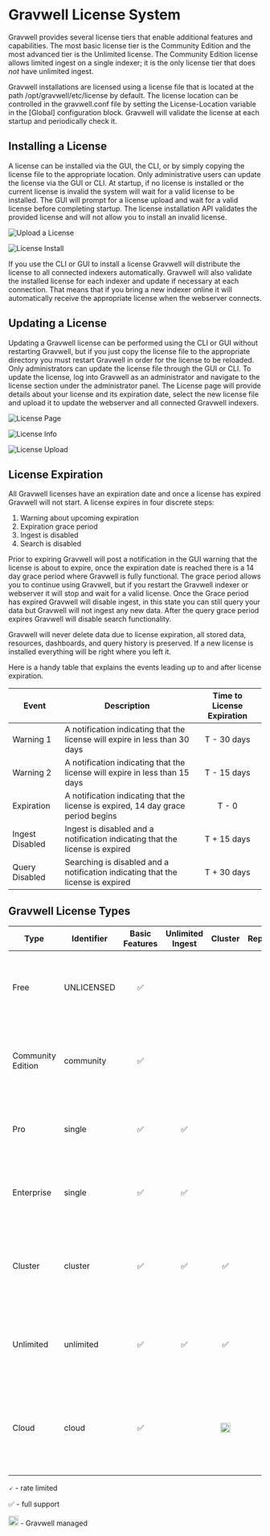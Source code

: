 # Gravwell License System

Gravwell provides several license tiers that enable additional features and capabilities.  The most basic license tier is the Community Edition and the most advanced tier is the Unlimited license.  The Community Edition license allows limited ingest on a single indexer; it is the only license tier that does *not* have unlimited ingest.

Gravwell installations are licensed using a license file that is located at the path /opt/gravwell/etc/license by default.  The license location can be controlled in the gravwell.conf file by setting the License-Location variable in the [Global] configuration block.  Gravwell will validate the license at each startup and periodically check it.

## Installing a License

A license can be installed via the GUI, the CLI, or by simply copying the license file to the appropriate location.  Only administrative users can update the license via the GUI or CLI.  At startup, if no license is installed or the current license is invalid the system will wait for a valid license to be installed.  The GUI will prompt for a license upload and wait for a valid license before completing startup.  The license installation API validates the provided license and will not allow you to install an invalid license.

![Upload a License](upload.png)

![License Install](install.png)

If you use the CLI or GUI to install a license Gravwell will distribute the license to all connected indexers automatically.  Gravwell will also validate the installed license for each indexer and update if necessary at each connection.  That means that if you bring a new indexer online it will automatically receive the appropriate license when the webserver connects.

## Updating a License

Updating a Gravwell license can be performed using the CLI or GUI without restarting Gravwell, but if you just copy the license file to the appropriate directory you must restart Gravwell in order for the license to be reloaded.  Only administrators can update the license file through the GUI or CLI.  To update the license, log into Gravwell as an administrator and navigate to the license section under the administrator panel.  The License page will provide details about your license and its expiration date, select the new license file and upload it to update the webserver and all connected Gravwell indexers.

![License Page](navpanel.png)

![License Info](licinfo.png)

![License Upload](licupload.png)

## License Expiration

All Gravwell licenses have an expiration date and once a license has expired Gravwell will not start.  A license expires in four discrete steps:

1. Warning about upcoming expiration
2. Expiration grace period
3. Ingest is disabled
4. Search is disabled

Prior to expiring Gravwell will post a notification in the GUI warning that the license is about to expire, once the expiration date is reached there is a 14 day grace period where Gravwell is fully functional.  The grace period allows you to continue using Gravwell, but if you restart the Gravwell indexer or webserver it will stop and wait for a valid license.  Once the Grace period has expired Gravwell will disable ingest, in this state you can still query your data but Gravwell will not ingest any new data.  After the query grace period expires Gravwell will disable search functionality.

Gravwell will never delete data due to license expiration, all stored data, resources, dashboards, and query history is preserved.  If a new license is installed everything will be right where you left it.

Here is a handy table that explains the events leading up to and after license expiration.


| Event | Description | Time to License Expiration |
|-------|-------------|:--------------------------:|
| Warning 1 | A notification indicating that the license will expire in less than 30 days | T - 30 days |
| Warning 2 | A notification indicating that the license will expire in less than 15 days | T - 15 days |
| Expiration | A notification indicating that the license is expired, 14 day grace period begins | T - 0 |
| Ingest Disabled | Ingest is disabled and a notification indicating that the license is expired | T + 15 days |
| Query Disabled | Searching is disabled and a notification indicating that the license is expired | T + 30 days |

## Gravwell License Types

| Type                | Identifier  | Basic Features | Unlimited Ingest | Cluster | Replication | CBAC | HA Webservers | SSO | AI Logbot | Notes                                               |
|---------------------|-------------|:--------------:|:----------------:|:-------:|:-----------:|:----:|:-------------:|:---:|:---------:|:----------------------------------------------------|
| Free                | UNLICENSED  | ✅             |                  |         |             |      |               |     |           | 2GB/day ingest, no licensing required, non-commercial use only. |
| Community Edition   | community   | ✅             |                  |         |             |      |               |     | 🗸         | 14.95 GB/day ingest, authorized for commercial use. |                               
| Pro                 | single      | ✅             |   ✅             |         |             |      |               |     | 🗸         | Single indexer, unlimited ingest, limited features. |
| Enterprise          | single      | ✅             |   ✅             |         |  ✅         | ✅   |               | ✅  | 🗸         | Single indexer, full feature set, offline replication supported. |
| Cluster             | cluster     | ✅             |   ✅             |  ✅     |  ✅         | ✅   |    ✅         | ✅  | 🗸         | Cluster deployment with online replication, distributed webservers, and full feature set. | 
| Unlimited           | unlimited   | ✅             |   ✅             |  ✅     |  ✅         | ✅   |    ✅         | ✅  | 🗸         | Cluster deployment no limit on indexer count; the *go nuts* license tier. |
| Cloud               | cloud       | ✅             |                  | <img src="/_static/favicon.ico" alt="gravwell managed" width="20"/> | <img src="/_static/favicon.ico" alt="gravwell managed" width="20"/>  | ✅   | <img src="/_static/favicon.ico" alt="gravwell managed" width="20"/>  | ✅  | ✅  | Gravwell managed cloud deployment, opaque infrastructure with contract defined ingest. |


🗸 - rate limited

✅ - full support

<img src="/_static/favicon.ico" alt="gravwell managed" width="20"/> - Gravwell managed
